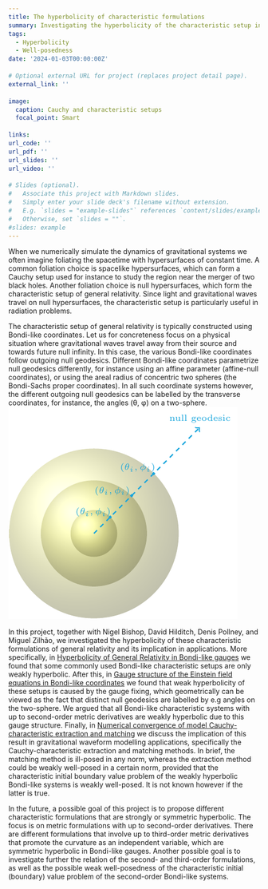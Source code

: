 ```yaml
---
title: The hyperbolicity of characteristic formulations
summary: Investigating the hyperbolicity of the characteristic setup in general relativity and its impact in applications.
tags:
  - Hyperbolicity
  - Well-posedness
date: '2024-01-03T00:00:00Z'

# Optional external URL for project (replaces project detail page).
external_link: ''

image:
  caption: Cauchy and characteristic setups
  focal_point: Smart

links:
url_code: ''
url_pdf: ''
url_slides: ''
url_video: ''

# Slides (optional).
#   Associate this project with Markdown slides.
#   Simply enter your slide deck's filename without extension.
#   E.g. `slides = "example-slides"` references `content/slides/example-slides.md`.
#   Otherwise, set `slides = ""`.
#slides: example
---
```


When we numerically simulate the dynamics of gravitational systems we often imagine foliating the spacetime with hypersurfaces of constant time. A common foliation choice is spacelike hypersurfaces, which can form a Cauchy setup used for instance to study the region near the merger of two black holes. Another foliation choice is null hypersurfaces, which form the characteristic setup of general relativity. Since light and gravitational waves travel on null hypersurfaces, the characteristic setup is particularly useful in radiation problems.

The characteristic setup of general relativity is typically constructed using Bondi-like coordinates. Let us for concreteness focus on a physical situation where gravitational waves travel away from their source and towards future null infinity. In this case, the various Bondi-like coordinates follow outgoing null geodesics. Different Bondi-like coordinates parametrize null geodesics differently, for instance using an affine parameter (affine-null coordinates), or using the areal radius of concentric two spheres (the Bondi-Sachs proper coordinates). In all such coordinate systems however, the different outgoing null geodesics can be labelled by the transverse coordinates, for instance, the angles (θ, φ) on a two-sphere.
![image](./tikz/two_spheres_null_geod.png)

In this project, together with Nigel Bishop, David Hilditch, Denis Pollney, and Miguel Zilhão, we investigated the hyperbolicity of these characteristic formulations of general relativity and its implication in applications. More specifically, in [Hyperbolicity of General Relativity in Bondi-like gauges](../../publication/2007.06419) we found that some commonly used Bondi-like characteristic setups are only weakly hyperbolic. After this, in [Gauge structure of the Einstein field equations in Bondi-like coordinates](../../publication/2111.14794) we found that weak hyperbolicity of these setups is caused by the gauge fixing, which geometrically can be viewed as the fact that distinct null geodesics are labelled by e.g angles on the two-sphere. We argued that all Bondi-like characteristic systems with up to second-order metric derivatives are weakly hyperbolic due to this gauge structure. Finally, in [Numerical convergence of model Cauchy-characteristic extraction and matching](../../publication/2306.13010) we discuss the implication of this result in gravitational waveform modelling applications, specifically the Cauchy-characteristic extraction and matching methods. In brief, the matching method is ill-posed in any norm, whereas the extraction method could be weakly well-posed in a certain norm, provided that the characteristic initial boundary value problem of the weakly hyperbolic Bondi-like systems is weakly well-posed. It is not known however if the latter is true.

In the future, a possible goal of this project is to propose different characteristic formulations that are strongly or symmetric hyperbolic. The focus is on metric formulations with up to second-order derivatives. There are different formulations that involve up to third-order metric derivatives that promote the curvature as an independent variable, which are symmetric hyperbolic in Bondi-like gauges. Another possible goal is to investigate further the relation of the second- and third-order formulations, as well as the possible weak well-posedness of the characteristic initial (boundary) value problem of the second-order Bondi-like systems.